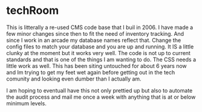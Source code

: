 techRoom
========
This is litterally a re-used CMS code base that I buil in 2006. I have made a few minor changes since then to fit the need of inventory tracking. And since I work in an arcade my database names reflect that. Change the config files to match your database and you are up and running. It IS a little clunky at the moment but it works very well. The code is not up to current standards and that is one of the things I am wanting to do. The CSS needs a little work as well. This has been siting untouched for about 6 years now and Im trying to get my feet wet again before getting out in the tech comunity and looking even dumber than I actually am.

I am hoping to eventuall have this not only prettied up but also to automate the audit process and mail me once a week with anything that is at or below minimum levels. 
